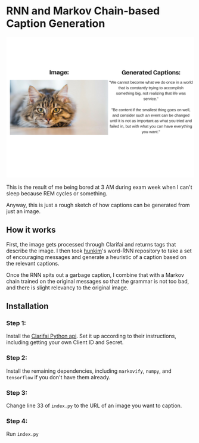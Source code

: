 # RNN and Markov Chain-based Caption Generation

![basic img](img.png)

This is the result of me being bored at 3 AM during exam week when I can't sleep because REM cycles or something.

Anyway, this is just a rough sketch of how captions can be generated from just an image.

## How it works
First, the image gets processed through Clarifai and returns tags that describe the image. I then took [hunkim](http://github.com/hunkim)'s word-RNN repository to take a set of encouraging messages and generate a heuristic of a caption based on the relevant captions.

Once the RNN spits out a garbage caption, I combine that with a Markov chain trained on the original messages so that the grammar is not too bad, and there is slight relevancy to the original image. 

## Installation
### Step 1:
Install the [Clarifai Python api](https://github.com/Clarifai/clarifai-python). Set it up according to their instructions, including getting your own Client ID and Secret.

### Step 2:
Install the remaining dependencies, including `markovify`, `numpy`, and `tensorflow` if you don't have them already.

### Step 3:
Change line 33 of `index.py` to the URL of an image you want to caption.

### Step 4:
Run `index.py`